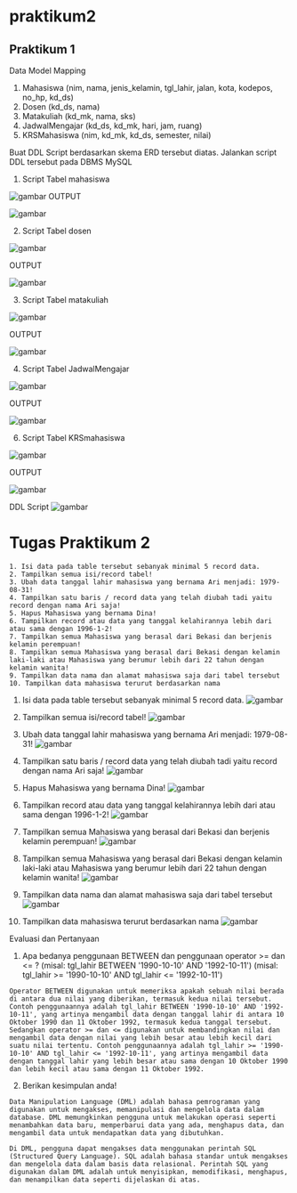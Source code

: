 # praktikum2

## Praktikum 1

Data Model Mapping
1. Mahasiswa (nim, nama, jenis_kelamin, tgl_lahir, jalan, kota, kodepos, no_hp, kd_ds)
2. Dosen (kd_ds, nama)
3. Matakuliah (kd_mk, nama, sks)
4. JadwalMengajar (kd_ds, kd_mk, hari, jam, ruang)
5. KRSMahasiswa (nim, kd_mk, kd_ds, semester, nilai)

Buat DDL Script berdasarkan skema ERD tersebut diatas.
Jalankan script DDL tersebut pada DBMS MySQL

1. Script Tabel mahasiswa

![gambar](gambar/br.png)
OUTPUT

![gambar](gambar/br1.png)

2. Script Tabel dosen

![gambar](gambar/br2.png)

OUTPUT

![gambar](gambar/br3.png)

3. Script Tabel matakuliah

![gambar](gambar/br4.png)

OUTPUT

![gambar](gambar/br5.png)

4. Script Tabel JadwalMengajar

![gambar](gambar/br6.png)

OUTPUT

![gambar](gambar/br7.png)

6. Script Tabel KRSmahasiswa

![gambar](gambar/br8.png)

OUTPUT

![gambar](gambar/br9.png)

DDL Script
![gambar](gambar/br10.png)



# Tugas Praktikum 2
```
1. Isi data pada table tersebut sebanyak minimal 5 record data.
2. Tampilkan semua isi/record tabel! 
3. Ubah data tanggal lahir mahasiswa yang bernama Ari menjadi: 1979-08-31! 
4. Tampilkan satu baris / record data yang telah diubah tadi yaitu record dengan nama Ari saja! 
5. Hapus Mahasiswa yang bernama Dina! 
6. Tampilkan record atau data yang tanggal kelahirannya lebih dari atau sama dengan 1996-1-2! 
7. Tampilkan semua Mahasiswa yang berasal dari Bekasi dan berjenis kelamin perempuan! 
8. Tampilkan semua Mahasiswa yang berasal dari Bekasi dengan kelamin laki-laki atau Mahasiswa yang berumur lebih dari 22 tahun dengan kelamin wanita!
9. Tampilkan data nama dan alamat mahasiswa saja dari tabel tersebut
10. Tampilkan data mahasiswa terurut berdasarkan nama
```

1. Isi data pada table tersebut sebanyak minimal 5 record data.
![gambar](gambar/br11.png)

2. Tampilkan semua isi/record tabel!
![gambar](gambar/br12.png)

3. Ubah data tanggal lahir mahasiswa yang bernama Ari menjadi: 1979-08-31!
![gambar](gambar/br13.png)

4. Tampilkan satu baris / record data yang telah diubah tadi yaitu record dengan nama Ari saja!
![gambar](gambar/br14.png)

5. Hapus Mahasiswa yang bernama Dina!
![gambar](gambar/br15.png)

6. Tampilkan record atau data yang tanggal kelahirannya lebih dari atau sama dengan 1996-1-2!
![gambar](gambar/br16.png)

7. Tampilkan semua Mahasiswa yang berasal dari Bekasi dan berjenis kelamin perempuan!
![gambar](gambar/br17.png)

8. Tampilkan semua Mahasiswa yang berasal dari Bekasi dengan kelamin laki-laki atau Mahasiswa yang berumur lebih dari 22 tahun dengan kelamin wanita!
![gambar](gambar/br18.png)

9. Tampilkan data nama dan alamat mahasiswa saja dari tabel tersebut
![gambar](gambar/br19.png)

10. Tampilkan data mahasiswa terurut berdasarkan nama
![gambar](gambar/br20.png)


Evaluasi dan Pertanyaan
1. Apa bedanya penggunaan BETWEEN dan penggunaan operator >= dan <= ?
(misal: tgl_lahir BETWEEN '1990-10-10' AND '1992-10-11')
(misal: tgl_lahir >= '1990-10-10' AND tgl_lahir <= '1992-10-11')
```
Operator BETWEEN digunakan untuk memeriksa apakah sebuah nilai berada di antara dua nilai yang diberikan, termasuk kedua nilai tersebut. Contoh penggunaannya adalah tgl_lahir BETWEEN '1990-10-10' AND '1992-10-11', yang artinya mengambil data dengan tanggal lahir di antara 10 Oktober 1990 dan 11 Oktober 1992, termasuk kedua tanggal tersebut.
Sedangkan operator >= dan <= digunakan untuk membandingkan nilai dan mengambil data dengan nilai yang lebih besar atau lebih kecil dari suatu nilai tertentu. Contoh penggunaannya adalah tgl_lahir >= '1990-10-10' AND tgl_lahir <= '1992-10-11', yang artinya mengambil data dengan tanggal lahir yang lebih besar atau sama dengan 10 Oktober 1990 dan lebih kecil atau sama dengan 11 Oktober 1992.
```
2. Berikan kesimpulan anda!
```
Data Manipulation Language (DML) adalah bahasa pemrograman yang digunakan untuk mengakses, memanipulasi dan mengelola data dalam database. DML memungkinkan pengguna untuk melakukan operasi seperti menambahkan data baru, memperbarui data yang ada, menghapus data, dan mengambil data untuk mendapatkan data yang dibutuhkan.

Di DML, pengguna dapat mengakses data menggunakan perintah SQL (Structured Query Language). SQL adalah bahasa standar untuk mengakses dan mengelola data dalam basis data relasional. Perintah SQL yang digunakan dalam DML adalah untuk menyisipkan, memodifikasi, menghapus, dan menampilkan data seperti dijelaskan di atas. 
```


